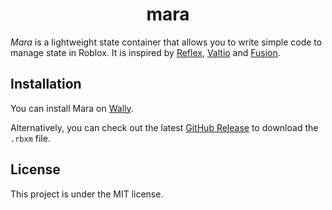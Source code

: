 <div align="center">

# mara

</div>

_Mara_ is a lightweight state container that allows you to write simple code to manage state in Roblox.
It is inspired by [Reflex](https://littensy.github.io/reflex/), [Valtio](https://valtio.pmnd.rs/) and [Fusion](https://elttob.uk/Fusion/0.2/).

## Installation

You can install Mara on [Wally](https://wally.run/package/tracyspells/mara).

Alternatively, you can check out the latest [GitHub Release](https://github.com/tracyspells/mara/releases) to download the `.rbxm` file.

## License

This project is under the MIT license.
